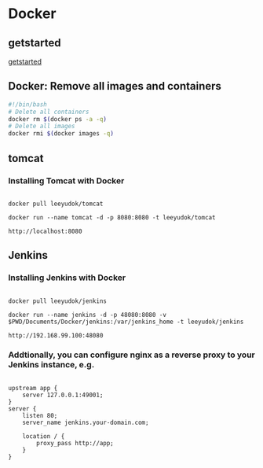# Docker

## getstarted
[getstarted](https://docs.docker.com/engine/getstarted/step_six/)


## Docker: Remove all images and containers

```sh
#!/bin/bash
# Delete all containers
docker rm $(docker ps -a -q)
# Delete all images
docker rmi $(docker images -q)
```

## tomcat

### Installing Tomcat with Docker
<pre><code>
docker pull leeyudok/tomcat

docker run --name tomcat -d -p 8080:8080 -t leeyudok/tomcat 

http://localhost:8080
</code></pre>


## Jenkins

### Installing Jenkins with Docker
<pre><code>
docker pull leeyudok/jenkins

docker run --name jenkins -d -p 48080:8080 -v $PWD/Documents/Docker/jenkins:/var/jenkins_home -t leeyudok/jenkins 

http://192.168.99.100:48080
</code></pre>

### Addtionally, you can configure nginx as a reverse proxy to your Jenkins instance, e.g.
<pre><code>
upstream app {
    server 127.0.0.1:49001;
}
server {
    listen 80;
    server_name jenkins.your-domain.com;

    location / {
        proxy_pass http://app;
    }
}
</code></pre>